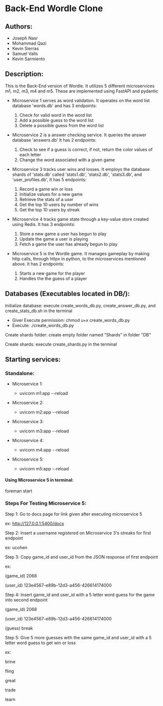 # Back-End Wordle Clone
## Authors:
* Joseph Nasr
* Mohammad Qazi
* Kevin Sierras
* Samuel Valls
* Kevin Sarmiento

## Description:
This is the Back-End version of Wordle. It utilizes 5 different microservices m1, m2, m3, m4 and m5. These are implemented using FastAPI and pydantic

* Microservice 1 serves as word validation. It operates on the word list database 'words.db' and has 3 endpoints:
  1. Check for valid word in the word list
  2. Add a possible guess to the word list
  3. Delete a possible guess from the word list

* Microservice 2 is a answer checking service. It queries the answer database 'answers.db'  It has 2 endpoints:
  1. Check to see if a guess is correct, if not, return the color values of each letter
  2. Change the word associated with a given game

* Microservice 3 tracks user wins and losses. It employs the database shards of 'stats.db' called 'stats1.db', 'stats2.db', 'stats3.db', and 'user_profiles.db', It has 5 endpoints:
  1. Record a game win or loss
  2. Initialize values for a new game
  3. Retrieve the stats of a user
  4. Get the top 10 users by number of wins
  5. Get the top 10 users by streak

* Microservice 4 tracks game state through a key-value store created using Redis. It has 3 endpoints:
  1. Store a new game a user has begun to play
  2. Update the game a user is playing
  3. Fetch a game the user has already begun to play

* Microservice 5 is the Wordle game. It manages gameplay by making http calls, through httpx in python, to the microservices mentioned above. It has 2 endpoints:
  1. Starts a new game for the player
  2. Handles the the guess of a player


## Databases (Executables located in DB/):
Initialize database: execute create_words_db.py, create_answer_db.py, and create_stats_db.sh in the terminal

* Giver Execute permission: chmod u+x create_words_db.py
* Execute: ./create_words_db.py

Create shards folder: create empty folder named "Shards" in folder "DB"

Create shards: execute create_shards.py in the terminal

## Starting services:
### Standalone:
* Microservice 1:
  * uvicorn m1:app --reload

* Microservice 2:
  * uvicorn m2:app --reload

* Microservice 3:
  * uvicorn m3:app --reload

* Microservice 4:
  * uvicorn m4:app --reload

* Microservice 5:
  * uvicorn m5:app --reload

#### Using Microservice 5 in terminal:
foreman start

### Steps For Testing Microservice 5:
Step 1: Go to docs page for link given after executing microservice 5

ex: http://127.0.0.1:5400/docs

Step 2: Insert a username registered on Microservice 3's streaks for first endpoint

ex: ucohen

Step 3: Copy game_id and user_id from the JSON response of first endpoint

ex:

(game_id) 2068

(user_id) 123e4567-e89b-12d3-a456-426614174000

Step 4: Insert game_id and user_id with a 5 letter word guess for the game into second endpoint

(game_id) 2068

(user_id) 123e4567-e89b-12d3-a456-426614174000

(guess) break

Step 5: Give 5 more guesses with the same game_id and user_id with a 5 letter word guess to get win or loss

ex:

brine

fling

great

trade

learn
